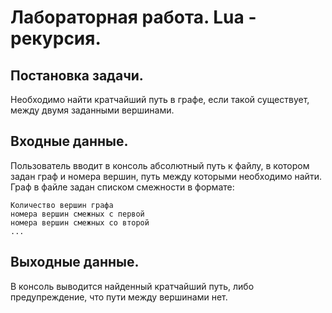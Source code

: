 
# Лабораторная работа. Lua - рекурсия.

## Постановка задачи.
Необходимо найти кратчайший путь в графе, если такой существует, между двумя заданными вершинами. 

## Входные данные.
Пользователь вводит в консоль абсолютный путь к файлу, в котором задан граф и номера вершин, путь между которыми необходимо найти. 
Граф в файле задан списком смежности в формате:

```
Количество вершин графа
номера вершин смежных с первой
номера вершин смежных со второй
...
```

## Выходные данные.
В консоль выводится найденный кратчайший путь, либо предупреждение, что пути между вершинами нет.
